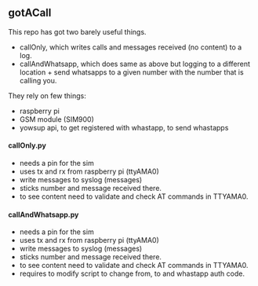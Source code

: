 ## gotACall ##

This repo has got two barely useful things.

- callOnly, which writes calls and messages received (no content) to a log. 
- callAndWhatsapp, which does same as above but logging to a different location + send whatsapps to a given number with the number that is calling you.

They rely on few things:
 - raspberry pi
 - GSM module (SIM900)
 - yowsup api, to get registered with whastapp, to send whastapps

#### callOnly.py ####

- needs a pin for the sim
- uses tx and rx from raspberry pi (ttyAMA0)
- write messages to syslog (messages)
- sticks number and message received there.
- to see content need to validate and check AT commands in TTYAMA0.


#### callAndWhatsapp.py ####

- needs a pin for the sim
- uses tx and rx from raspberry pi (ttyAMA0)
- write messages to syslog (messages)
- sticks number and message received there.
- to see content need to validate and check AT commands in TTYAMA0.
- requires to modify script to change from, to and whastapp auth code.

